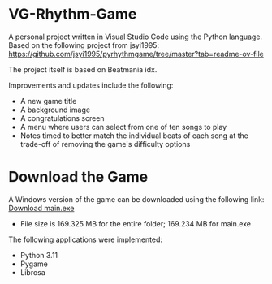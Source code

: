 # VG-Rhythm-Game
A personal project written in Visual Studio Code using the Python language. Based on the following project from jsyi1995: https://github.com/jsyi1995/pyrhythmgame/tree/master?tab=readme-ov-file 

The project itself is based on Beatmania idx. 

Improvements and updates include the following:
* A new game title
* A background image
* A congratulations screen
* A menu where users can select from one of ten songs to play
* Notes timed to better match the individual beats of each song at the trade-off of removing the game's difficulty options


# Download the Game
A Windows version of the game can be downloaded using the following link:
[Download main.exe](https://1drv.ms/u/c/0bd01f296bdf94e4/Edjo6mavp99EjTRRBFu1skEBGaK3VLD35X1RRaJnPZZTEg?e=yYCBBW)

* File size is 169.325 MB for the entire folder; 169.234 MB for main.exe


The following applications were implemented:
* Python 3.11
* Pygame
* Librosa



